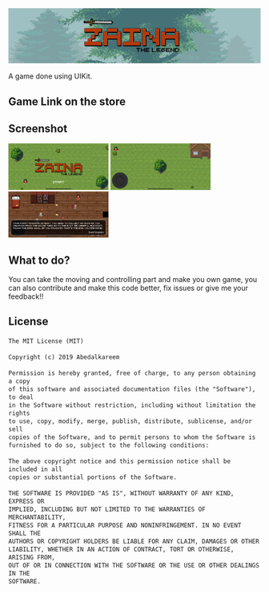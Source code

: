 <img src="https://raw.githubusercontent.com/Abedalkareem/Zaina-iOS/master/header.png"/>

A game done using UIKit. 

## Game Link on the store  

## Screenshot  
<img src="https://raw.githubusercontent.com/Abedalkareem/Zaina-iOS/master/screenshots/screen1.png" width="200"/> <img src="https://raw.githubusercontent.com/Abedalkareem/Zaina-iOS/master/screenshots/screen2.png" width="200"/> <img src="https://raw.githubusercontent.com/Abedalkareem/Zaina-iOS/master/screenshots/screen3.png" width="200"/>

## What to do?

You can take the moving and controlling part and make you own game, you can also contribute and make this code better, fix issues or give me your feedback!! 

## License

```
The MIT License (MIT)

Copyright (c) 2019 Abedalkareem

Permission is hereby granted, free of charge, to any person obtaining a copy
of this software and associated documentation files (the "Software"), to deal
in the Software without restriction, including without limitation the rights
to use, copy, modify, merge, publish, distribute, sublicense, and/or sell
copies of the Software, and to permit persons to whom the Software is
furnished to do so, subject to the following conditions:

The above copyright notice and this permission notice shall be included in all
copies or substantial portions of the Software.

THE SOFTWARE IS PROVIDED "AS IS", WITHOUT WARRANTY OF ANY KIND, EXPRESS OR
IMPLIED, INCLUDING BUT NOT LIMITED TO THE WARRANTIES OF MERCHANTABILITY,
FITNESS FOR A PARTICULAR PURPOSE AND NONINFRINGEMENT. IN NO EVENT SHALL THE
AUTHORS OR COPYRIGHT HOLDERS BE LIABLE FOR ANY CLAIM, DAMAGES OR OTHER
LIABILITY, WHETHER IN AN ACTION OF CONTRACT, TORT OR OTHERWISE, ARISING FROM,
OUT OF OR IN CONNECTION WITH THE SOFTWARE OR THE USE OR OTHER DEALINGS IN THE
SOFTWARE.
```
